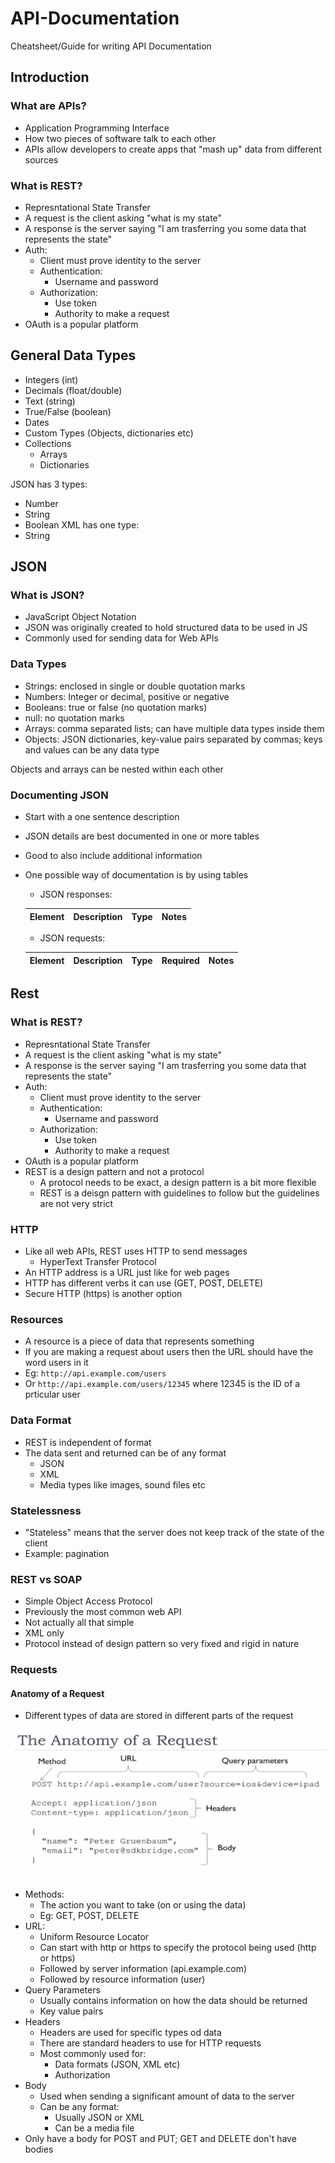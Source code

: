 # API-Documentation
Cheatsheet/Guide for writing API Documentation

## Introduction

### What are APIs?
- Application Programming Interface
- How two pieces of software talk to each other
- APIs allow developers to create apps that "mash up" data from different sources

### What is REST?
- Represntational State Transfer
- A request is the client asking "what is my state"
- A response is the server saying "I am trasferring you some data that represents the state"
- Auth:
  - Client must prove identity to the server
  - Authentication:
    - Username and password
  - Authorization:
    -  Use token
    -  Authority to make a request
 - OAuth is a popular platform 


## General Data Types
- Integers (int)
- Decimals (float/double)
- Text (string)
- True/False (boolean)
- Dates
- Custom Types (Objects, dictionaries etc)
- Collections
  - Arrays
  - Dictionaries

JSON has 3 types:
- Number
- String
- Boolean
XML has one type:
- String

## JSON

### What is JSON?
- JavaScript Object Notation
- JSON was originally created to hold structured data to be used in JS
- Commonly used for sending data for Web APIs

### Data Types
- Strings: enclosed in single or double quotation marks
- Numbers: Integer or decimal, positive or negative
- Booleans: true or false (no quotation marks)
- null: no quotation marks
- Arrays: comma separated lists; can have multiple data types inside them
- Objects: JSON dictionaries, key-value pairs separated by commas; keys and values can be any data type

Objects and arrays can be nested within each other

### Documenting JSON
- Start with a one sentence description
- JSON details are best documented in one or more tables
- Good to also include additional information
- One possible way of documentation is by using tables
  - JSON responses: 

  | Element  | Description  | Type   | Notes   | 
  |---|---|---|---|


  - JSON requests:

  | Element  | Description  | Type   | Required   | Notes |
  |---|---|---|---|---|



## Rest

### What is REST?
- Represntational State Transfer
- A request is the client asking "what is my state"
- A response is the server saying "I am trasferring you some data that represents the state"
- Auth:
  - Client must prove identity to the server
  - Authentication:
    - Username and password
  - Authorization:
    -  Use token
    -  Authority to make a request
 - OAuth is a popular platform 
- REST is a design pattern and not a protocol 
  - A protocol needs to be exact, a design pattern is a bit more flexible
  - REST is a deisgn pattern with guidelines to follow but the guidelines are not very strict


### HTTP
- Like all web APIs, REST uses HTTP to send messages
  - HyperText Transfer Protocol
- An HTTP address is a URL just like for web pages
- HTTP has different verbs it can use (GET, POST, DELETE)
- Secure HTTP (https) is another option 

### Resources
- A resource is a piece of data that represents something
- If you are making a request about users then the URL should have the word users in it 
- Eg: `http://api.example.com/users`
- Or `http://api.example.com/users/12345` where 12345 is the ID of a prticular user

### Data Format
- REST is independent of format
- The data sent and returned can be of any format
  - JSON
  - XML
  - Media types like images, sound files etc

### Statelessness
- "Stateless" means that the server does not keep track of the state of the client
- Example: pagination
 
### REST vs SOAP
- Simple Object Access Protocol
- Previously the most common web API
- Not actually all that simple
- XML only
- Protocol instead of design pattern so very fixed and rigid in nature


### Requests

#### Anatomy of a Request
- Different types of data are stored in different parts of the request

![](images/Screenshot%202020-07-28%20at%205.14.11%20PM.png)
- Methods:
  - The action you want to take (on or using the data)
  - Eg: GET, POST, DELETE
- URL:
  - Uniform Resource Locator
  - Can start with http or https to specify the protocol being used (http or https)
  - Followed by server information (api.example.com)
  - Followed by resource information (user)
- Query Parameters
  - Usually contains information on how the data should be returned
  - Key value pairs
- Headers
  - Headers are used for specific types od data
  - There are standard headers to use for HTTP requests
  - Most commonly used for:
    - Data formats (JSON, XML etc)
    - Authorization
- Body
  - Used when sending a significant amount of data to the server
  - Can be any format:
    - Usually JSON or XML
    - Can be a media file
- Only have a body for POST and PUT; GET and DELETE don't have bodies